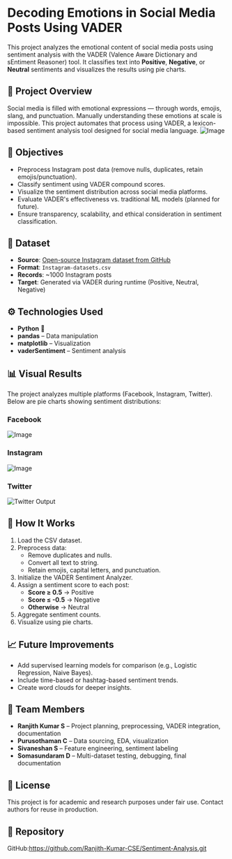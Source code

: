 # Decoding Emotions in Social Media Posts Using VADER

This project analyzes the emotional content of social media posts using sentiment analysis with the VADER (Valence Aware Dictionary and sEntiment Reasoner) tool. It classifies text into **Positive**, **Negative**, or **Neutral** sentiments and visualizes the results using pie charts.

## 📌 Project Overview

Social media is filled with emotional expressions — through words, emojis, slang, and punctuation. Manually understanding these emotions at scale is impossible. This project automates that process using VADER, a lexicon-based sentiment analysis tool designed for social media language.
![Image](https://github.com/user-attachments/assets/78e1d8b7-c9e0-460d-bbfd-62fdc99bc74d)

## 🎯 Objectives

- Preprocess Instagram post data (remove nulls, duplicates, retain emojis/punctuation).
- Classify sentiment using VADER compound scores.
- Visualize the sentiment distribution across social media platforms.
- Evaluate VADER's effectiveness vs. traditional ML models (planned for future).
- Ensure transparency, scalability, and ethical consideration in sentiment classification.

## 🧩 Dataset

- **Source**: [Open-source Instagram dataset from GitHub](#)
- **Format**: `Instagram-datasets.csv`
- **Records**: ~1000 Instagram posts
- **Target**: Generated via VADER during runtime (Positive, Neutral, Negative)

## ⚙️ Technologies Used

- **Python** 🐍
- **pandas** – Data manipulation
- **matplotlib** – Visualization
- **vaderSentiment** – Sentiment analysis

## 📊 Visual Results

The project analyzes multiple platforms (Facebook, Instagram, Twitter). Below are pie charts showing sentiment distributions:

### Facebook
![Image](https://github.com/user-attachments/assets/c4e6e175-db33-47f6-8f3e-b082d6ffb0b9)

### Instagram
![Image](https://github.com/user-attachments/assets/99c6e082-fdad-4165-ae2c-69ffb670c008)

### Twitter
![Twitter Output](Twitter_Output.png)

## 🚀 How It Works

1. Load the CSV dataset.
2. Preprocess data:
   - Remove duplicates and nulls.
   - Convert all text to string.
   - Retain emojis, capital letters, and punctuation.
3. Initialize the VADER Sentiment Analyzer.
4. Assign a sentiment score to each post:
   - **Score ≥ 0.5** → Positive
   - **Score ≤ -0.5** → Negative
   - **Otherwise** → Neutral
5. Aggregate sentiment counts.
6. Visualize using pie charts.

## 📈 Future Improvements

- Add supervised learning models for comparison (e.g., Logistic Regression, Naive Bayes).
- Include time-based or hashtag-based sentiment trends.
- Create word clouds for deeper insights.

## 👥 Team Members

- **Ranjith Kumar S** – Project planning, preprocessing, VADER integration, documentation
- **Purusothaman C** – Data sourcing, EDA, visualization
- **Sivaneshan S** – Feature engineering, sentiment labeling
- **Somasundaram D** – Multi-dataset testing, debugging, final documentation

## 📄 License

This project is for academic and research purposes under fair use. Contact authors for reuse in production.

## 📎 Repository

GitHub:https://github.com/Ranjith-Kumar-CSE/Sentiment-Analysis.git

